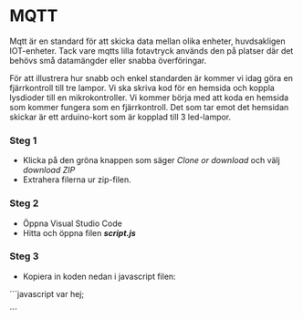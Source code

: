 # MQTT
Mqtt är en standard för att skicka data mellan olika enheter, huvdsakligen IOT-enheter. Tack vare mqtts lilla fotavtryck används den på platser där det behövs små datamängder eller snabba överföringar. 

För att illustrera hur snabb och enkel standarden är kommer vi idag göra en fjärrkontroll till tre lampor. Vi ska skriva kod för en hemsida och koppla lysdioder till en mikrokontroller. Vi kommer börja med att koda en hemsida som kommer fungera som en fjärrkontroll. Det som tar emot det hemsidan skickar är ett arduino-kort som är kopplad till 3 led-lampor. 


### Steg 1

* Klicka på den gröna knappen som säger *Clone or download* och välj *download ZIP*
* Extrahera filerna ur zip-filen.

### Steg 2

* Öppna Visual Studio Code
* Hitta och öppna filen _**script.js**_

### Steg 3

* Kopiera in koden nedan i javascript filen:

´´´javascript
var hej;
    

´´´
